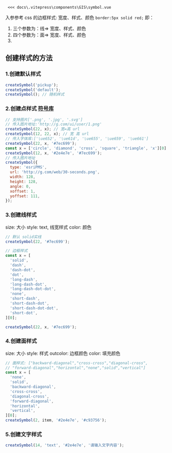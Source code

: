 <gis-symbol />
<Code>
 <<< docs\.vitepress\components\GIS\symbol.vue
</Code>

入参参考 css 的边框样式: 宽度、样式、颜色 `border:5px solid red;`
即：

1. 三个参数为：线=> 宽度、样式、颜色
2. 四个参数为：面=> 宽度、样式、颜色
3.

## 创建样式的方法

### 1.创建默认样式

```javascript
createSymbol('pickup');
createSymbol('default');
createSymbol(); // 随机样式
```

### 2.创建点样式 [符号库](http://www.ztgis.com:8868/arcgis_js_api/library/4.15/sdk/latest/guide/esri-icon-font/index.html)

```javascript
// 支持图片['.png', '.jpg', '.svg']
// 传入图片地址:'http://g.com/ui/user/1.png'
createSymbol(22, x); // 宽=高 url
createSymbol(12, 22, x); // 宽 高 url
// 传入字体库:['\ue652', '\ue61d', '\ue655', '\ue659', '\ue661']
createSymbol(22, x, '#7ec699');
const x = ['circle', 'diamond', 'cross', 'square', 'triangle', 'x'][0];
createSymbol(12, x, '#2e4e7e', '#7ec699');
// 传入图片地址
createSymbol({
  type: 'esriPMS',
  url: 'http://g.com/web/30-seconds.png',
  width: 128,
  height: 128,
  angle: 0,
  xoffset: 1,
  yoffset: 111,
});
```

### 3.创建线样式

size: 大小
style: text, 线宽样式
color: 颜色

```javascript
// 默认 solid实线
createSymbol(22, '#7ec699');

// 边框样式
const x = [
  'solid',
  'dash',
  'dash-dot',
  'dot',
  'long-dash',
  'long-dash-dot',
  'long-dash-dot-dot',
  'none',
  'short-dash',
  'short-dash-dot',
  'short-dash-dot-dot',
  'short-dot',
][0];

createSymbol(22, x, '#7ec699');
```

### 4.创建面样式

size: 大小
style: 样式
outcolor: 边框颜色
color: 填充颜色

```javascript
// 面样式: ["backward-diagonal","cross-cross","diagonal-cross",
// "forward-diagonal","horizontal","none","solid","vertical"]
const x = [
  'none',
  'solid',
  'backward-diagonal',
  'cross-cross',
  'diagonal-cross',
  'forward-diagonal',
  'horizontal',
  'vertical',
][0];
createSymbol(2, item, '#2e4e7e', '#c93756');
```

### 5.创建文字样式

```javascript
createSymbol(14, 'text', '#2e4e7e', '请输入文字内容');
```
